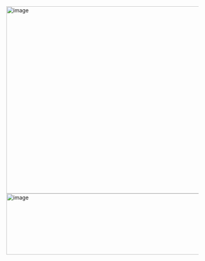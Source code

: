 <img width="880" height="490" alt="image" src="https://github.com/user-attachments/assets/3d42878e-4d8f-4286-a6e0-86de0a1ebe4b" />

<img width="1282" height="160" alt="image" src="https://github.com/user-attachments/assets/e6d58873-529f-440e-b3ec-5e4019eb1d69" />
